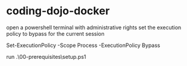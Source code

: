 # coding-dojo-docker

open a powershell terminal with administrative rights
set the execution policy to bypass for the current session

Set-ExecutionPolicy -Scope Process -ExecutionPolicy Bypass

run .\00-prerequisites\setup.ps1